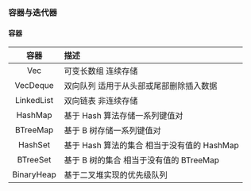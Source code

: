 ### 容器与迭代器  


#### 容器  

|  容器   | 描述  |
|  :----: | :---- |
|  Vec         |  可变长数组 连续存储  |
|  VecDeque    |  双向队列 适用于从头部或尾部删除插入数据  |
|  LinkedList  |  双向链表 非连续存储  |
|  HashMap     |  基于 Hash 算法存储一系列键值对 |
|  BTreeMap    |  基于 B 树存储一系列键值对 |
|  HashSet     |  基于 Hash 算法的集合 相当于没有值的 HashMap |
|  BTreeSet    |  基于 B 树的集合 相当于没有值的 BTreeMap |
|  BinaryHeap  |  基于二叉堆实现的优先级队列 |

